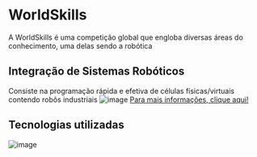 # WorldSkills
A WorldSkills é uma competição global que engloba diversas áreas do conhecimento, uma delas sendo a robótica

## Integração de Sistemas Robóticos
Consiste na programação rápida e efetiva de células físicas/virtuais contendo robôs industriais
![image](https://github.com/user-attachments/assets/13b14498-7c4d-4bd4-9862-8e4d3cdc2e0c)
[Para mais informações, clique aqui!](https://worldskills.org/skills/id/558/)

## Tecnologias utilizadas
![image](https://github.com/user-attachments/assets/003536ee-82d9-4398-bbbc-5d9775777fc9)
